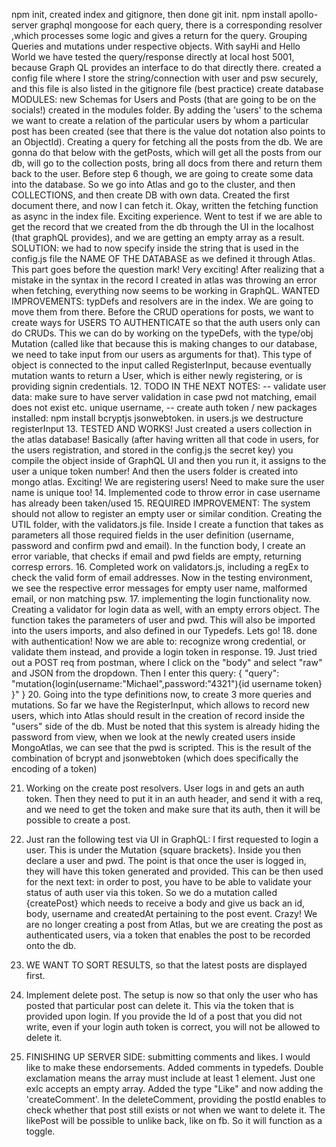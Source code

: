 npm init, created index and gitignore, then done git init.
npm install apollo-server graphql mongoose
for each query, there is a corresponding resolver ,which processes some logic and gives a return for the query. Grouping Queries and mutations under respective objects. With sayHi and Hello World we have tested the query/response directly at local host 5001, because Graph QL provides an interface to do that directly there.
created a config file where I store the string/connection with user and psw securely, and this file is also listed in the gitignore file (best practice)
create database MODULES: new Schemas for Users and Posts (that are going to be on the socials!) created in the modules folder. By adding the 'users' to the schema we want to create a relation of the particular users by whom a particular post has been created (see that there is the value dot notation also points to an ObjectId). 
Creating a query for fetching all the posts from the db. We are gonna do that below with the getPosts, which will get all the posts from our db, will go to the collection posts, bring all docs from there and return them back to the user. 
Before step 6 though, we are going to create some data into the database. So we go into Atlas and go to the cluster, and then COLLECTIONS, and then create DB with own data. Created the first document there, and now I can fetch it.
Okay, written the fetching function as async in the index file. Exciting experience. Went to test if we are able to get the record that we created from the db through the UI in the localhost (that graphQL provides), and we are getting an empty array as a result. SOLUTION: we had to now specify inside the string that is used in the config.js file the NAME OF THE DATABASE as we defined it through Atlas. This part goes before the question mark! Very exciting!
After realizing that a mistake in the syntax in the record I created in atlas was throwing an error when fetching, everything now seems to be working in GraphQL.
WANTED IMPROVEMENTS: typDefs and resolvers are in the index. We are going to move them from there. 
Before the CRUD operations for posts, we want to create ways for USERS TO AUTHENTICATE so that the auth users only can do CRUDs. This we can do by working on the typeDefs, with the type/obj Mutation (called like that because this is making changes to our database, we need to take input from our users as arguments for that). This type of object is connected to the input called RegisterInput, because eventually mutation wants to return a User, which is either newly registering, or is providing signin credentials. 
12. TODO IN THE NEXT NOTES: 
-- validate user data: make sure to have server validation in case pwd not matching, email does not exist etc. unique username, 
-- create auth token / new packages installed: npm install bcryptjs jsonwebtoken. in users.js we destructure registerInput
13. TESTED AND WORKS! Just created a users collection in the atlas database! Basically (after having written all that code in users, for the users registration, and stored in the config.js the secret key) you compile the object inside of GraphQL UI and then you run it, it assigns to the user a unique token number! And then the users folder is created into mongo atlas. Exciting! We are registering users! Need to make sure the user name is unique too!
14. Implemented code to throw error in case username has already been taken/used
15. REQUIRED IMPROVEMENT: The system should not allow to register an empty user or similar condition. Creating the UTIL folder, with the validators.js file. Inside I create a function that takes as parameters all those required fields in the user definition (username, password and confirm pwd and email). In the function body, I create an error variable, that checks if email and pwd fields are empty, returning corresp errors. 
16. Completed work on validators.js, including a regEx to check the valid form of email addresses. Now in the testing environment, we see the respective error messages for empty user name, malformed email, or non matching psw.
17. implementing the login functionality now. Creating a validator for login data as well, with an empty errors object. The function takes the parameters of user and pwd. This will also be imported into the users imports, and also defined in our Typedefs. Lets go!
18. done with authentication! Now we are able to: recognize wrong credential, or validate them instead, and provide a login token in response. 
19. Just tried out a POST req from postman, where I click on the "body" and select "raw" and JSON from the dropdown. Then I enter this query:
{
    "query": "mutation{login(username:\"Michael\",password:\"4321\"){id username token} }"
}
20. Going into the type definitions now, to create 3 more queries and mutations. So far we have the RegisterInput, which allows to record new users, which into Atlas should result in the creation of record inside the "users" side of the db. Must be noted that this system is already hiding the password from view, when we look at the newly created users inside MongoAtlas, we can see that the pwd is scripted. This is the result of the combination of bcrypt and jsonwebtoken (which does specifically the encoding of a token) 

21. Working on the create post resolvers. User logs in and gets an auth token. Then they need to put it in an auth header, and send it with a req, and we need to get the token and make sure that its auth, then it will be possible to create a post.  

22. Just ran the following test via UI in GraphQL: I first requested to login a user. This is under the Mutation {square brackets}. Inside you then declare a user and pwd. The point is that once the user is logged in, they will have this token generated and provided. This can be then used for the next text: in order to post, you have to be able to validate your status of auth user via this token. So we do a mutation called {createPost} which needs to receive a body and give us back an id, body, username and createdAt pertaining to the post event. Crazy! 
We are no longer creating a post from Atlas, but we are creating the post as authenticated users, via a token that enables the post to be recorded onto the db.

23. WE WANT TO SORT RESULTS, so that the latest posts are displayed first. 
24. Implement delete post. The setup is now so that only the user who has posted that particular post can delete it. This via the token that is provided upon login. If you provide the Id of a post that you did not write, even if your login auth token is correct, you will not be allowed to delete it. 

25. FINISHING UP SERVER SIDE: submitting comments and likes. I would like to make these endorsements. Added comments in typedefs. Double exclamation means the array must include at least 1 element. Just one exlc accepts an empty array. Added the type "Like" and now adding the 'createComment'. In the deleteComment, providing the postId enables to check whether that post still exists or not when we want to delete it. The likePost will be possible to unlike back, like on fb. So it will function as a toggle. 